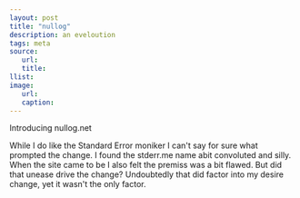 ```yaml
---
layout: post
title: "nullog"
description: an eveloution
tags: meta
source:
   url:
   title:
llist:
image:
   url:
   caption:
---
```

Introducing nullog.net

While I do like the Standard Error moniker I can't say for sure what prompted the change. I found the stderr.me name abit convoluted and silly. When the site came to be I also felt the premiss was a bit flawed. But did that unease drive the change? Undoubtedly that did factor into my desire change, yet it wasn't the only factor.
